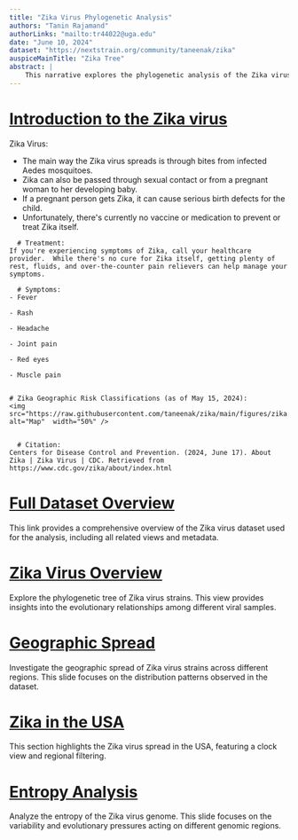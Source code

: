 ```yaml
---
title: "Zika Virus Phylogenetic Analysis"
authors: "Tanin Rajamand"
authorLinks: "mailto:tr44022@uga.edu"
date: "June 10, 2024"
dataset: "https://nextstrain.org/community/taneenak/zika"
auspiceMainTitle: "Zika Tree"
abstract: |
    This narrative explores the phylogenetic analysis of the Zika virus using Nextstrain. It includes slides on the tree, map views of the virus's evolution, and entropy analysis.
---
```


# [Introduction to the Zika virus](https://nextstrain.org/community/taneenak/zika)

Zika Virus: 
- The main way the Zika virus spreads is through bites from infected Aedes mosquitoes.
- Zika can also be passed through sexual contact or from a pregnant woman to her developing baby.
- If a pregnant person gets Zika, it can cause serious birth defects for the child.
- Unfortunately, there's currently no vaccine or medication to prevent or treat Zika itself.

```auspiceMainDisplayMarkdown
  # Treatment:
If you're experiencing symptoms of Zika, call your healthcare provider.  While there's no cure for Zika itself, getting plenty of rest, fluids, and over-the-counter pain relievers can help manage your symptoms.

  # Symptoms:
- Fever

- Rash

- Headache

- Joint pain

- Red eyes

- Muscle pain


# Zika Geographic Risk Classifications (as of May 15, 2024):
<img  src="https://raw.githubusercontent.com/taneenak/zika/main/figures/zika.png"  alt="Map"  width="50%" />


  # Citation:
Centers for Disease Control and Prevention. (2024, June 17). About Zika | Zika Virus | CDC. Retrieved from https://www.cdc.gov/zika/about/index.html

```

# [Full Dataset Overview](https://nextstrain.org/community/taneenak/zika?animate=2012-04-04,2016-11-04,0,0,30000&c=region)

This link provides a comprehensive overview of the Zika virus dataset used for the analysis, including all related views and metadata.

# [Zika Virus Overview](https://nextstrain.org/community/taneenak/zika?d=tree&p=full)

Explore the phylogenetic tree of Zika virus strains. This view provides insights into the evolutionary relationships among different viral samples.

# [Geographic Spread](https://nextstrain.org/community/taneenak/zika?d=map&p=full)

Investigate the geographic spread of Zika virus strains across different regions. This slide focuses on the distribution patterns observed in the dataset.

# [Zika in the USA](https://nextstrain.org/community/taneenak/zika?c=region&f_country=USA&l=clock)
This section highlights the Zika virus spread in the USA, featuring a clock view and regional filtering.

# [Entropy Analysis](https://nextstrain.org/community/taneenak/zika?d=entropy&p=full)

Analyze the entropy of the Zika virus genome. This slide focuses on the variability and evolutionary pressures acting on different genomic regions.






